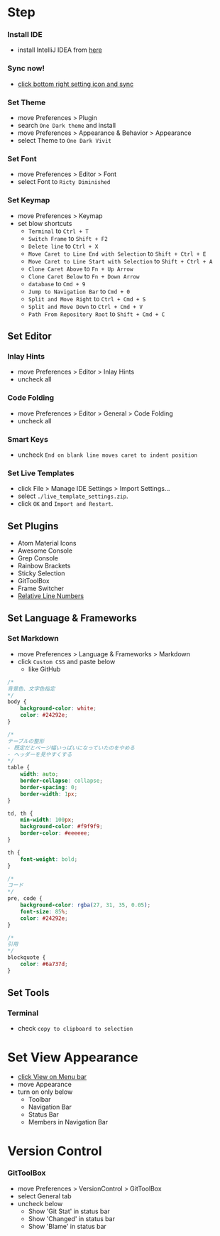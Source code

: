 <!-- START doctoc -->
<!-- END doctoc -->

# Step

### Install IDE

- install IntelliJ IDEA from [here](https://www.jetbrains.com/idea/download/#section=mac)

### Sync now!

- [click bottom right setting icon and sync](https://pleiades.io/help/idea/sharing-your-ide-settings.html#IDE_settings_sync)

### Set Theme

- move Preferences > Plugin
- search `One Dark theme` and install
- move Preferences > Appearance & Behavior > Appearance
- select Theme to `One Dark Vivit`

### Set Font

- move Preferences > Editor > Font
- select Font to `Ricty Diminished`

### Set Keymap

- move Preferences > Keymap
- set blow shortcuts
    - `Terminal` to `Ctrl + T`
    - `Switch Frame` to `Shift + F2`
    - `Delete line` to `Ctrl + X`
    - `Move Caret to Line End with Selection` to `Shift + Ctrl + E`
    - `Move Caret to Line Start with Selection` to `Shift + Ctrl + A`
    - `Clone Caret Above` to `Fn + Up Arrow`
    - `Clone Caret Below` to `Fn + Down Arrow`
    - `database` to `Cmd + 9`
    - `Jump to Navigation Bar` to `Cmd + 0`
    - `Split and Move Right` to `Ctrl + Cmd + S`
    - `Split and Move Down` to `Ctrl + Cmd + V`
    - `Path From Repository Root` to `Shift + Cmd + C`

## Set Editor

### Inlay Hints

- move Preferences > Editor > Inlay Hints
- uncheck all

### Code Folding

- move Preferences > Editor > General > Code Folding
- uncheck all

### Smart Keys

- uncheck `End on blank line moves caret to indent position`

### Set Live Templates

- click File > Manage IDE Settings > Import Settings...
- select `./live_template_settings.zip`.
- click `OK` and `Import and Restart`.

## Set Plugins

- Atom Material Icons
- Awesome Console
- Grep Console
- Rainbow Brackets
- Sticky Selection
- GitToolBox
- Frame Switcher
- [Relative Line Numbers](https://plugins.jetbrains.com/plugin/7414-relative-line-numbers)

## Set Language & Frameworks

### Set Markdown

- move Preferences > Language & Frameworks > Markdown
- click `Custom CSS` and paste below
    - like GitHub

```css
/*
背景色、文字色指定
*/
body {
    background-color: white;
    color: #24292e;
}

/*
テーブルの整形 
- 既定だとページ幅いっぱいになっていたのをやめる
- ヘッダーを見やすくする
*/
table {
    width: auto;
    border-collapse: collapse;
    border-spacing: 0;
    border-width: 1px;
}

td, th {
    min-width: 100px;
    background-color: #f9f9f9;
    border-color: #eeeeee;
}

th {
    font-weight: bold;
}

/*
コード
*/
pre, code {
    background-color: rgba(27, 31, 35, 0.05);
    font-size: 85%;
    color: #24292e;
}

/*
引用
*/
blockquote {
    color: #6a737d;
}
```

## Set Tools

### Terminal

- check `copy to clipboard to selection`

# Set View Appearance

- [click View on Menu bar](https://pleiades.io/help/idea/customize-actions-menus-and-toolbars.html#show-hide)
- move Appearance
- turn on only below
    - Toolbar
    - Navigation Bar
    - Status Bar
    - Members in Navigation Bar

# Version Control

### GitToolBox

- move Preferences > VersionControl > GitToolBox
- select General tab
- uncheck below
    - Show 'Git Stat' in status bar
    - Show 'Changed' in status bar
    - Show 'Blame' in status bar 
